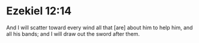 # Ezekiel 12:14

And I will scatter toward every wind all that [are] about him to help him, and all his bands; and I will draw out the sword after them.